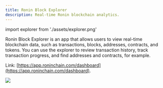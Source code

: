 ```yaml
---
title: Ronin Block Explorer
description: Real-time Ronin blockchain analytics.
---
```


import explorer from './assets/explorer.png'

Ronin Block Explorer is an app that allows users to view real-time
blockchain data, such as transactions, blocks, addresses,
contracts, and tokens. You can use the explorer to review transaction
history, track transaction progress, and find addresses and contracts, for example.

Link: [https://app.roninchain.com/dashboard](https://app.roninchain.com/dashboard).

<img src={explorer} width={1200} />
